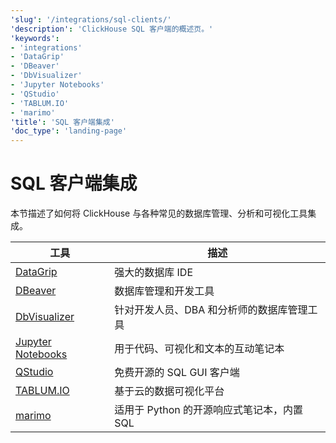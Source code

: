 ```yaml
---
'slug': '/integrations/sql-clients/'
'description': 'ClickHouse SQL 客户端的概述页。'
'keywords':
- 'integrations'
- 'DataGrip'
- 'DBeaver'
- 'DbVisualizer'
- 'Jupyter Notebooks'
- 'QStudio'
- 'TABLUM.IO'
- 'marimo'
'title': 'SQL 客户端集成'
'doc_type': 'landing-page'
---
```



# SQL 客户端集成

本节描述了如何将 ClickHouse 与各种常见的数据库管理、分析和可视化工具集成。

| 工具                                                | 描述                                                         |
|-----------------------------------------------------|---------------------------------------------------------------|
| [DataGrip](/integrations/datagrip)                  | 强大的数据库 IDE                                            |
| [DBeaver](/integrations/dbeaver)                    | 数据库管理和开发工具                                        |
| [DbVisualizer](/integrations/dbvisualizer)          | 针对开发人员、DBA 和分析师的数据库管理工具                 |
| [Jupyter Notebooks](/integrations/jupysql)          | 用于代码、可视化和文本的互动笔记本                         |
| [QStudio](/integrations/qstudio)                    | 免费开源的 SQL GUI 客户端                                   |
| [TABLUM.IO](/integrations/tablumio)                 | 基于云的数据可视化平台                                     |
| [marimo](/integrations/marimo)                      | 适用于 Python 的开源响应式笔记本，内置 SQL                 |
